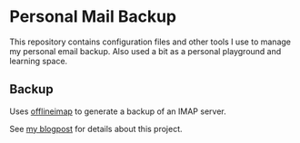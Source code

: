 # Personal Mail Backup

This repository contains configuration files and other tools I use to manage my personal email backup. Also used a bit as a personal playground and learning space.


## Backup

Uses [offlineimap](https://github.com/OfflineIMAP/offlineimap3) to generate a backup of an IMAP server.

See [my blogpost](https://www.dermitch.de/post/imap-backup-with-offlineimap/) for details about this project.

